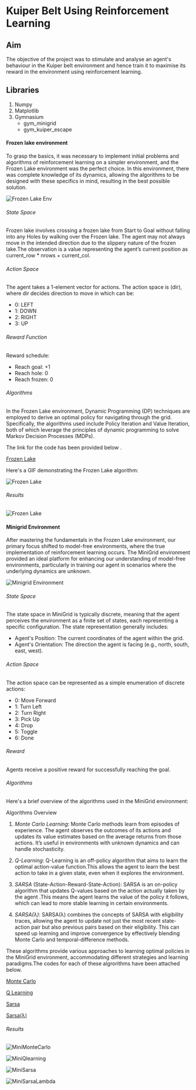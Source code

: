 # Kuiper Belt Using Reinforcement Learning


## Aim
The objective of the project was to stimulate and analyse an agent's behaviour in the Kuiper belt environment and hence train it to maximise its reward in the environment using reinforcement learning.


## Libraries
1. Numpy
2. Matplotlib
3. Gymnasium
   - gym_minigrid
   - gym_kuiper_escape

#### Frozen lake environment
To grasp the basics, it was necessary to implement initial problems and algorithms of reinforcement learning on a simpler environment, and the Frozen Lake environment was the perfect choice. In this environment, there was complete knowledge of its dynamics, allowing the algorithms to be designed with these specifics in mind, resulting in the best possible solution.

![Frozen Lake Env](Images/Frozen_Lake.png)

###### State Space
Frozen lake involves crossing a frozen lake from Start to Goal without falling into any Holes by walking over the Frozen lake. The agent may not always move in the intended direction due to the slippery nature of the frozen lake.The observation is a value representing the agent’s current position as current_row * nrows + current_col.

###### Action Space
The agent takes a 1-element vector for actions. The action space is (dir), where dir decides direction to move in which can be:
   - 0: LEFT
   - 1: DOWN
   - 2: RIGHT
   - 3: UP

###### Reward Function
Reward schedule:
   - Reach goal: +1
   - Reach hole: 0
   - Reach frozen: 0

###### Algorithms
In the Frozen Lake environment, Dynamic Programming (DP) techniques are employed to derive an optimal policy for navigating through the grid. Specifically, the algorithms used include Policy Iteration and Value Iteration, both of which leverage the principles of dynamic programming to solve Markov Decision Processes (MDPs).

The link for the code has been provided below .

[Frozen Lake](Codes/my_Frozen_Lake.py)




Here's a GIF demonstrating the Frozen Lake algorithm:

![Frozen Lake](Gifs/Frozen_Lake_gif.gif)



###### Results
![Frozen Lake](Images/FrozenLake.png)






#### Minigrid Environment
After mastering the fundamentals in the Frozen Lake environment, our primary focus shifted to model-free environments, where the true implementation of reinforcement learning occurs. The MiniGrid environment provided an ideal platform for enhancing our understanding of model-free environments, particularly in training our agent in scenarios where the underlying dynamics are unknown.

![Minigrid Environment](Images/minigr.png)

###### State Space
The state space in MiniGrid is typically discrete, meaning that the agent perceives the environment as a finite set of states, each representing a specific configuration. The state representation generally includes:

   - Agent's Position: The current coordinates of the agent within the grid.
   - Agent's Orientation: The direction the agent is facing (e.g., north, south, east, west).


###### Action Space
The action space can be represented as a simple enumeration of discrete actions:

   - 0: Move Forward
   - 1: Turn Left
   - 2: Turn Right
   - 3: Pick Up
   - 4: Drop
   - 5: Toggle
   - 6: Done

###### Reward
Agents receive a positive reward for successfully reaching the goal.


###### Algorithms
Here's a brief overview of the algorithms used in the MiniGrid environment:

Algorithms Overview
1. *Monte Carlo Learning*:
Monte Carlo methods learn from episodes of experience. The agent observes the outcomes of its actions and updates its value estimates based on the average returns from those actions. It’s useful in environments with unknown dynamics and can handle stochasticity.


2. *Q-Learning*:
Q-Learning is an off-policy algorithm that aims to learn the optimal action-value function.This allows the agent to learn the best action to take in a given state, even when it explores the environment.


3. *SARSA* (State-Action-Reward-State-Action):
SARSA is an on-policy algorithm that updates Q-values based on the action actually taken by the agent .This means the agent learns the value of the policy it follows, which can lead to more stable learning in certain environments.


4. *SARSA(λ)*:
SARSA(λ) combines the concepts of SARSA with eligibility traces, allowing the agent to update not just the most recent state-action pair but also previous pairs based on their eligibility. This can speed up learning and improve convergence by effectively blending Monte Carlo and temporal-difference methods.

These algorithms provide various approaches to learning optimal policies in the MiniGrid environment, accommodating different strategies and learning paradigms.The codes for each of these algrorithms have been attached below.

[Monte Carlo](https://github.com/AarushSinha07/Kuiper_Belt/blob/main/Codes/Minigrid/MCminigrid.py)

[Q Learning](https://github.com/AarushSinha07/Kuiper_Belt/blob/main/Codes/Minigrid/QlearnMini.py)

[Sarsa](https://github.com/AarushSinha07/Kuiper_Belt/blob/main/Codes/Minigrid/sarsa.py)

[Sarsa(λ)](https://github.com/AarushSinha07/Kuiper_Belt/blob/main/Codes/Minigrid/sarsalambda.py)



###### Results 

![MiniMonteCarlo]()

![MiniQlearning]()

![MiniSarsa]()

![MiniSarsaLambda]()
